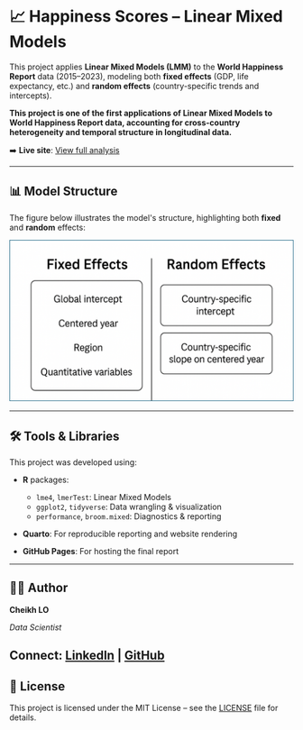 # 📈 Happiness Scores – Linear Mixed Models

This project applies **Linear Mixed Models (LMM)** to the **World Happiness Report** data (2015–2023), modeling both **fixed effects** (GDP, life expectancy, etc.) and **random effects** (country-specific trends and intercepts).

**This project is one of the first applications of Linear Mixed Models to World Happiness Report data, accounting for cross-country heterogeneity and temporal structure in longitudinal data.**

➡️ **Live site**: [View full analysis](https://cheikh133.github.io/happiness-linear-mixed-models/)



---

## 📊 Model Structure

The figure below illustrates the model's structure, highlighting both **fixed** and **random** effects:

![LMM structure](analysis/figures/lmm.png)

---

## 🛠 Tools & Libraries

This project was developed using:

- **R** packages:
  - `lme4`, `lmerTest`: Linear Mixed Models  
  - `ggplot2`, `tidyverse`: Data wrangling & visualization  
  - `performance`, `broom.mixed`: Diagnostics & reporting

- **Quarto**: For reproducible reporting and website rendering

- **GitHub Pages**: For hosting the final report


---

## 🧑‍💻 Author

**Cheikh LO**  

*Data Scientist*  

Connect: [LinkedIn](https://www.linkedin.com/in/cheikh-lo-531701193/) | [GitHub](https://github.com/cheikh133)
---

## 📄 License

This project is licensed under the MIT License – see the [LICENSE](LICENSE) file for details.


